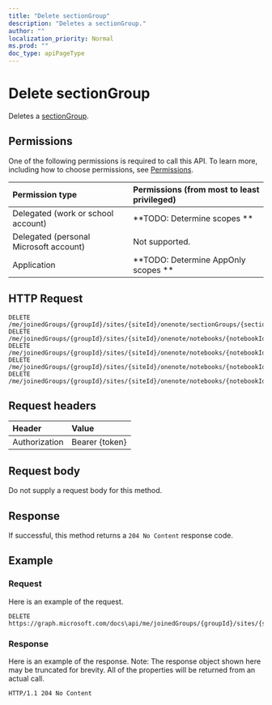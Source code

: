 ```yaml
---
title: "Delete sectionGroup"
description: "Deletes a sectionGroup."
author: ""
localization_priority: Normal
ms.prod: ""
doc_type: apiPageType
---
```


# Delete sectionGroup

Deletes a [sectionGroup](../resources/sectiongroup.md).

## Permissions
One of the following permissions is required to call this API. To learn more, including how to choose permissions, see [Permissions](/concepts/permissions-reference.md).

|Permission type|Permissions (from most to least privileged)|
|:---|:---|
|Delegated (work or school account)|**TODO: Determine scopes **|
|Delegated (personal Microsoft account)|Not supported.|
|Application|**TODO: Determine AppOnly scopes **|

## HTTP Request
<!-- {
  "blockType": "ignored"
}
-->
``` http
DELETE /me/joinedGroups/{groupId}/sites/{siteId}/onenote/sectionGroups/{sectionGroupId}
DELETE /me/joinedGroups/{groupId}/sites/{siteId}/onenote/notebooks/{notebookId}/sectionGroups/{sectionGroupId}
DELETE /me/joinedGroups/{groupId}/sites/{siteId}/onenote/notebooks/{notebookId}/sections/{onenoteSectionId}/parentSectionGroup
DELETE /me/joinedGroups/{groupId}/sites/{siteId}/onenote/notebooks/{notebookId}/sections/{onenoteSectionId}/parentSectionGroup/parentSectionGroup
DELETE /me/joinedGroups/{groupId}/sites/{siteId}/onenote/notebooks/{notebookId}/sections/{onenoteSectionId}/parentSectionGroup/sectionGroups/{sectionGroupId}
```

## Request headers
|Header|Value|
|:---|:---|
|Authorization|Bearer {token}|

## Request body
Do not supply a request body for this method.

## Response
If successful, this method returns a `204 No Content` response code.

## Example

### Request
Here is an example of the request.
<!-- {
  "blockType": "request",
  "name": "delete_sectiongroup"
}
-->
``` http
DELETE https://graph.microsoft.com/docs\api/me/joinedGroups/{groupId}/sites/{siteId}/onenote/sectionGroups/{sectionGroupId}
```

### Response
Here is an example of the response. Note: The response object shown here may be truncated for brevity. All of the properties will be returned from an actual call.
<!-- {
  "blockType": "response",
  "truncated": true
}
-->
``` http
HTTP/1.1 204 No Content
```

